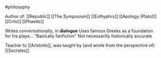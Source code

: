 #philosophy 

Author of:
[[Republic]]
[[The Symposium]]
[[Euthyphro]]
[[Apology (Plato)]]
[[Crito]]
[[Phaedo]]

Writes *conversationally*, in **dialogue**
	Uses famous Greeks as a foundation for his plays...
	"Basically fanfiction"
	Not necessarilly historically accurate

Teacher to [[Aristotle]], was taught by (and wrote from the perspective of) [[Socrates]]